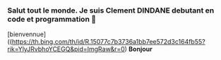 ### Salut tout le monde. Je suis Clement DINDANE debutant en code et programmation 👋
[bienvennue]((https://th.bing.com/th/id/R.15077c7b3736a1bb7ee572d3c164fb55?rik=YlyJRvbhoYCEGQ&pid=ImgRaw&r=0)
<b>Bonjour</b>
<!--
**clemsddn/clemsddn** is a ✨ _special_ ✨ repository because its `README.md` (this file) appears on your GitHub profile.

Here are some ideas to get you started:

- 🔭 I’m currently working on ...
- 🌱 I’m currently learning ...
- 👯 I’m looking to collaborate on ...
- 🤔 I’m looking for help with ...
- 💬 Ask me about ...
- 📫 How to reach me: ...
- 😄 Pronouns: ...
- ⚡ Fun fact: ...
-->
